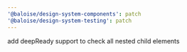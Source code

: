 ```yaml
---
'@baloise/design-system-components': patch
'@baloise/design-system-testing': patch
---
```


add deepReady support to check all nested child elements
